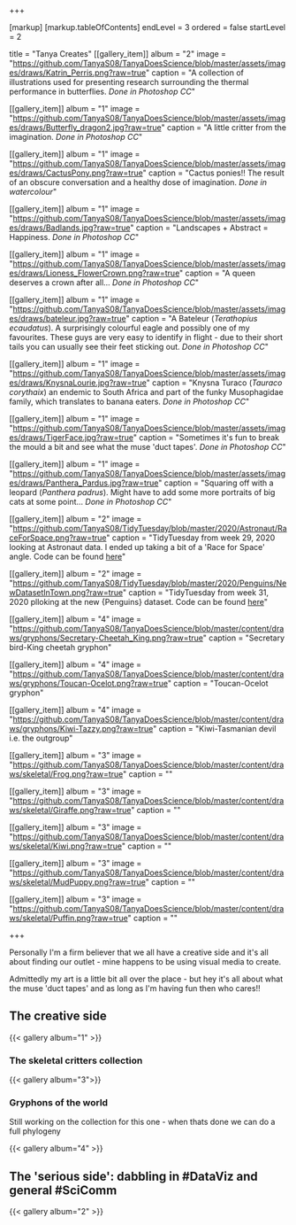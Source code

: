 +++

[markup]
  [markup.tableOfContents]
    endLevel = 3
    ordered = false
    startLevel = 2
    
title =  "Tanya Creates"
[[gallery_item]]
album = "2"
image = "https://github.com/TanyaS08/TanyaDoesScience/blob/master/assets/images/draws/Katrin_Perris.png?raw=true"
caption = "A collection of illustrations used for presenting research surrounding the thermal performance in butterflies. *Done in Photoshop CC*"

[[gallery_item]]
album = "1"
image = "https://github.com/TanyaS08/TanyaDoesScience/blob/master/assets/images/draws/Butterfly_dragon2.jpg?raw=true"
caption = "A little critter from the imagination. *Done in Photoshop CC*"

[[gallery_item]]
album = "1"
image = "https://github.com/TanyaS08/TanyaDoesScience/blob/master/assets/images/draws/CactusPony.png?raw=true"
caption = "Cactus ponies!! The result of an obscure conversation and a healthy dose of imagination. *Done in watercolour*"

[[gallery_item]]
album = "1"
image = "https://github.com/TanyaS08/TanyaDoesScience/blob/master/assets/images/draws/Badlands.jpg?raw=true"
caption = "Landscapes + Abstract = Happiness. *Done in Photoshop CC*"

[[gallery_item]]
album = "1"
image = "https://github.com/TanyaS08/TanyaDoesScience/blob/master/assets/images/draws/Lioness_FlowerCrown.png?raw=true"
caption = "A queen deserves a crown after all... *Done in Photoshop CC*"

[[gallery_item]]
album = "1"
image = "https://github.com/TanyaS08/TanyaDoesScience/blob/master/assets/images/draws/bateleur.jpg?raw=true"
caption = "A Bateleur (*Terathopius ecaudatus*). A surprisingly colourful eagle and possibly one of my favourites. These guys are very easy to identify in flight - due to their short tails you can usually see their feet sticking out. *Done in Photoshop CC*"

[[gallery_item]]
album = "1"
image = "https://github.com/TanyaS08/TanyaDoesScience/blob/master/assets/images/draws/KnysnaLourie.jpg?raw=true"
caption = "Knysna Turaco (*Tauraco corythaix*) an endemic to South Africa and part of the funky Musophagidae family, which translates to banana eaters. *Done in Photoshop CC*"

[[gallery_item]]
album = "1"
image = "https://github.com/TanyaS08/TanyaDoesScience/blob/master/assets/images/draws/TigerFace.jpg?raw=true"
caption = "Sometimes it's fun to break the mould a bit and see what the muse 'duct tapes'. *Done in Photoshop CC*"

[[gallery_item]]
album = "1"
image = "https://github.com/TanyaS08/TanyaDoesScience/blob/master/assets/images/draws/Panthera_Pardus.jpg?raw=true"
caption = "Squaring off with a leopard (*Panthera padrus*). Might have to add some more portraits of big cats at some point... *Done in Photoshop CC*"

[[gallery_item]]
album = "2"
image = "https://github.com/TanyaS08/TidyTuesday/blob/master/2020/Astronaut/RaceForSpace.png?raw=true"
caption = "TidyTuesday from week 29, 2020 looking at Astronaut data. I ended up taking a bit of a 'Race for Space' angle. Code can be found [here](https://github.com/TanyaS08/TidyTuesday/blob/master/2020/Astronaut/2020-07-14.R)"

[[gallery_item]]
album = "2"
image = "https://github.com/TanyaS08/TidyTuesday/blob/master/2020/Penguins/NewDatasetInTown.png?raw=true"
caption = "TidyTuesday from week 31, 2020 plloking at the new {Penguins} dataset. Code can be found [here](https://github.com/TanyaS08/TidyTuesday/blob/master/2020/Penguins/2020-07-28.R)"

[[gallery_item]]
album = "4"
image = "https://github.com/TanyaS08/TanyaDoesScience/blob/master/content/draws/gryphons/Secretary-Cheetah_King.png?raw=true"
caption = "Secretary bird-King cheetah gryphon"

[[gallery_item]]
album = "4"
image = "https://github.com/TanyaS08/TanyaDoesScience/blob/master/content/draws/gryphons/Toucan-Ocelot.png?raw=true"
caption = "Toucan-Ocelot gryphon"

[[gallery_item]]
album = "4"
image = "https://github.com/TanyaS08/TanyaDoesScience/blob/master/content/draws/gryphons/Kiwi-Tazzy.png?raw=true"
caption = "Kiwi-Tasmanian devil i.e. the outgroup"

[[gallery_item]]
album = "3"
image = "https://github.com/TanyaS08/TanyaDoesScience/blob/master/content/draws/skeletal/Frog.png?raw=true"
caption = ""

[[gallery_item]]
album = "3"
image = "https://github.com/TanyaS08/TanyaDoesScience/blob/master/content/draws/skeletal/Giraffe.png?raw=true"
caption = ""

[[gallery_item]]
album = "3"
image = "https://github.com/TanyaS08/TanyaDoesScience/blob/master/content/draws/skeletal/Kiwi.png?raw=true"
caption = ""

[[gallery_item]]
album = "3"
image = "https://github.com/TanyaS08/TanyaDoesScience/blob/master/content/draws/skeletal/MudPuppy.png?raw=true"
caption = ""

[[gallery_item]]
album = "3"
image = "https://github.com/TanyaS08/TanyaDoesScience/blob/master/content/draws/skeletal/Puffin.png?raw=true"
caption = ""


+++

Personally I'm a firm believer that we all have a creative side and it's all about finding our outlet - mine happens to be using visual media to create.

Admittedly my art is a little bit all over the place - but hey it's all about what the muse 'duct tapes' and as long as I'm having fun then who cares!!

## The creative side

{{< gallery album="1" >}}

### The skeletal critters collection

{{< gallery album="3">}}

### Gryphons of the world

Still working on the collection for this one - when thats done we can do a full phylogeny

{{< gallery album="4" >}}

## The 'serious side': dabbling in #DataViz and general #SciComm

{{< gallery album="2" >}}
